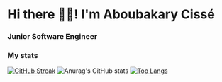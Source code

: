 # Hi there 👋🏽! I'm Aboubakary Cissé
### Junior Software Engineer
### My stats

[![GitHub Streak](https://github-readme-streak-stats.herokuapp.com/?user=Aboubakary833)](https://git.io/streak-stats)
![Anurag's GitHub stats](https://github-readme-stats.vercel.app/api?username=Aboubakary833&theme=radical&show_icons=true)
[![Top Langs](https://github-readme-stats.vercel.app/api/top-langs/?username=Aboubakary833&theme=dark&layout=compact)](https://github.com/Aboubakary833/github-readme-stats)
